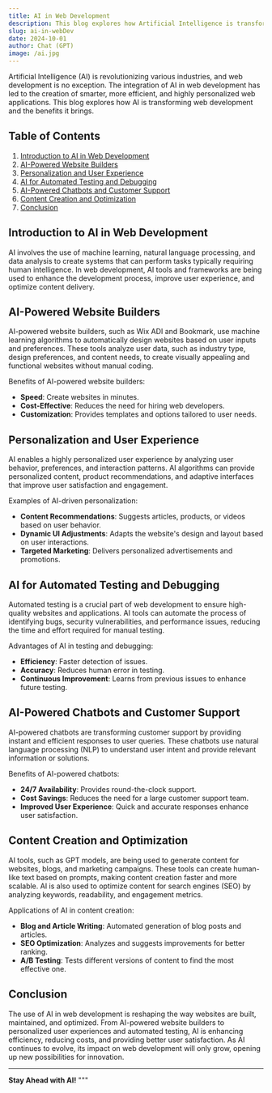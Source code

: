 ```yaml
---
title: AI in Web Development
description: This blog explores how Artificial Intelligence is transforming the field of web development.
slug: ai-in-webDev
date: 2024-10-01
author: Chat (GPT)
image: /ai.jpg
---
```




Artificial Intelligence (AI) is revolutionizing various industries, and web development is no exception. The integration of AI in web development has led to the creation of smarter, more efficient, and highly personalized web applications. This blog explores how AI is transforming web development and the benefits it brings.

## Table of Contents

1. [Introduction to AI in Web Development](#introduction-to-ai-in-web-development)
2. [AI-Powered Website Builders](#ai-powered-website-builders)
3. [Personalization and User Experience](#personalization-and-user-experience)
4. [AI for Automated Testing and Debugging](#ai-for-automated-testing-and-debugging)
5. [AI-Powered Chatbots and Customer Support](#ai-powered-chatbots-and-customer-support)
6. [Content Creation and Optimization](#content-creation-and-optimization)
7. [Conclusion](#conclusion)

## Introduction to AI in Web Development

AI involves the use of machine learning, natural language processing, and data analysis to create systems that can perform tasks typically requiring human intelligence. In web development, AI tools and frameworks are being used to enhance the development process, improve user experience, and optimize content delivery.

## AI-Powered Website Builders

AI-powered website builders, such as Wix ADI and Bookmark, use machine learning algorithms to automatically design websites based on user inputs and preferences. These tools analyze user data, such as industry type, design preferences, and content needs, to create visually appealing and functional websites without manual coding.

Benefits of AI-powered website builders:

- **Speed**: Create websites in minutes.
- **Cost-Effective**: Reduces the need for hiring web developers.
- **Customization**: Provides templates and options tailored to user needs.

## Personalization and User Experience

AI enables a highly personalized user experience by analyzing user behavior, preferences, and interaction patterns. AI algorithms can provide personalized content, product recommendations, and adaptive interfaces that improve user satisfaction and engagement.

Examples of AI-driven personalization:

- **Content Recommendations**: Suggests articles, products, or videos based on user behavior.
- **Dynamic UI Adjustments**: Adapts the website's design and layout based on user interactions.
- **Targeted Marketing**: Delivers personalized advertisements and promotions.

## AI for Automated Testing and Debugging

Automated testing is a crucial part of web development to ensure high-quality websites and applications. AI tools can automate the process of identifying bugs, security vulnerabilities, and performance issues, reducing the time and effort required for manual testing.

Advantages of AI in testing and debugging:

- **Efficiency**: Faster detection of issues.
- **Accuracy**: Reduces human error in testing.
- **Continuous Improvement**: Learns from previous issues to enhance future testing.

## AI-Powered Chatbots and Customer Support

AI-powered chatbots are transforming customer support by providing instant and efficient responses to user queries. These chatbots use natural language processing (NLP) to understand user intent and provide relevant information or solutions.

Benefits of AI-powered chatbots:

- **24/7 Availability**: Provides round-the-clock support.
- **Cost Savings**: Reduces the need for a large customer support team.
- **Improved User Experience**: Quick and accurate responses enhance user satisfaction.

## Content Creation and Optimization

AI tools, such as GPT models, are being used to generate content for websites, blogs, and marketing campaigns. These tools can create human-like text based on prompts, making content creation faster and more scalable. AI is also used to optimize content for search engines (SEO) by analyzing keywords, readability, and engagement metrics.

Applications of AI in content creation:

- **Blog and Article Writing**: Automated generation of blog posts and articles.
- **SEO Optimization**: Analyzes and suggests improvements for better ranking.
- **A/B Testing**: Tests different versions of content to find the most effective one.

## Conclusion

The use of AI in web development is reshaping the way websites are built, maintained, and optimized. From AI-powered website builders to personalized user experiences and automated testing, AI is enhancing efficiency, reducing costs, and providing better user satisfaction. As AI continues to evolve, its impact on web development will only grow, opening up new possibilities for innovation.

---

**Stay Ahead with AI!**
"""
